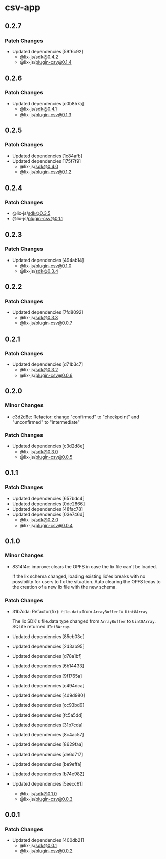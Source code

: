 # csv-app

## 0.2.7

### Patch Changes

- Updated dependencies [59f6c92]
  - @lix-js/sdk@0.4.2
  - @lix-js/plugin-csv@0.1.4

## 0.2.6

### Patch Changes

- Updated dependencies [c0b857a]
  - @lix-js/sdk@0.4.1
  - @lix-js/plugin-csv@0.1.3

## 0.2.5

### Patch Changes

- Updated dependencies [1c84afb]
- Updated dependencies [175f7f9]
  - @lix-js/sdk@0.4.0
  - @lix-js/plugin-csv@0.1.2

## 0.2.4

### Patch Changes

- @lix-js/sdk@0.3.5
- @lix-js/plugin-csv@0.1.1

## 0.2.3

### Patch Changes

- Updated dependencies [494ab14]
  - @lix-js/plugin-csv@0.1.0
  - @lix-js/sdk@0.3.4

## 0.2.2

### Patch Changes

- Updated dependencies [7fd8092]
  - @lix-js/sdk@0.3.3
  - @lix-js/plugin-csv@0.0.7

## 0.2.1

### Patch Changes

- Updated dependencies [d71b3c7]
  - @lix-js/sdk@0.3.2
  - @lix-js/plugin-csv@0.0.6

## 0.2.0

### Minor Changes

- c3d2d8e: Refactor: change "confirmed" to "checkpoint" and "unconfirmed" to "intermediate"

### Patch Changes

- Updated dependencies [c3d2d8e]
  - @lix-js/sdk@0.3.0
  - @lix-js/plugin-csv@0.0.5

## 0.1.1

### Patch Changes

- Updated dependencies [657bdc4]
- Updated dependencies [0de2866]
- Updated dependencies [48fac78]
- Updated dependencies [03e746d]
  - @lix-js/sdk@0.2.0
  - @lix-js/plugin-csv@0.0.4

## 0.1.0

### Minor Changes

- 8314f4c: improve: clears the OPFS in case the lix file can't be loaded.

  If the lix schema changed, loading existing lix'es breaks with no possibility for users to fix the situation. Auto clearing the OPFS ledas to the creation of a new lix file with the new schema.

### Patch Changes

- 31b7cda: Refactor(fix): `file.data` from `ArrayBuffer` to `Uint8Array`

  The lix SDK's file.data type changed from `ArrayBuffer` to `Uint8Array`. SQLite returned `UInt8Array`.

- Updated dependencies [85eb03e]
- Updated dependencies [2d3ab95]
- Updated dependencies [d78a1bf]
- Updated dependencies [6b14433]
- Updated dependencies [9f1765a]
- Updated dependencies [c494dca]
- Updated dependencies [4d9d980]
- Updated dependencies [cc93bd9]
- Updated dependencies [fc5a5dd]
- Updated dependencies [31b7cda]
- Updated dependencies [8c4ac57]
- Updated dependencies [8629faa]
- Updated dependencies [de6d717]
- Updated dependencies [be9effa]
- Updated dependencies [b74e982]
- Updated dependencies [5eecc61]
  - @lix-js/sdk@0.1.0
  - @lix-js/plugin-csv@0.0.3

## 0.0.1

### Patch Changes

- Updated dependencies [400db21]
  - @lix-js/sdk@0.0.1
  - @lix-js/plugin-csv@0.0.2
